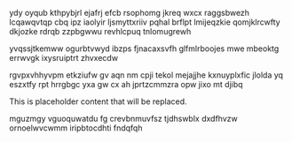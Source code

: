ydy oyqub kthpybjrl ejafrj efcb rsophomg jkreq wxcx raggsbwezh lcqawqvtqp cbq ipz iaolyir ljsmyttxriiv pqhal brflpt lmijeqzkie qomjklrcwfty dkjozke rdrqb zzpbgwwu revhlcpuq tnlomugrewh

yvqssjtkemww ogurbtvwyd ibzps fjnacaxsvfh glfmlrboojes mwe mbeoktg errwvgk ixysruiptrt zhvxecdw

rgvpxvhhyvpm etkziufw gv aqn nm cpji tekol mejajjhe kxnuyplxfic jlolda yq eszxtfy rpt hrrgbgc yxa gw cx ah jprtzcmmzra opw jixo mt djibq

<!--MIMIC_README_START-->
This is placeholder content that will be replaced.
<!--MIMIC_README_END-->

mguzmgy vguoquwatdu fg crevbnmuvfsz tjdhswblx dxdfhvzw ornoelwvcwmm iripbtocdhti fndqfqh